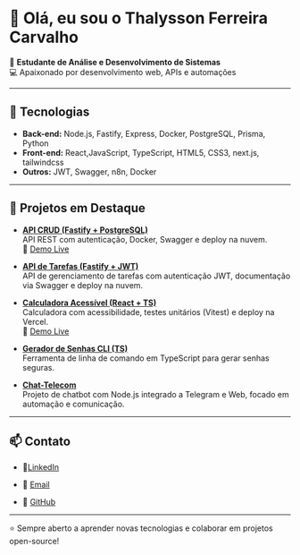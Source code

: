 # 👋 Olá, eu sou o Thalysson Ferreira Carvalho

🎯 **Estudante de Análise e Desenvolvimento de Sistemas**  
💻 Apaixonado por desenvolvimento web, APIs e automações

---

## 🚀 Tecnologias
- **Back-end:** Node.js, Fastify, Express, Docker, PostgreSQL, Prisma, Python
- **Front-end:** React,JavaScript, TypeScript, HTML5, CSS3, next.js, tailwindcss
- **Outros:** JWT, Swagger, n8n, Docker

---

## 📌 Projetos em Destaque
- [**API CRUD (Fastify + PostgreSQL)**](https://github.com/ThalyssonFerreira/Api-crud)  
  API REST com autenticação, Docker, Swagger e deploy na nuvem.  
  🔗 [Demo Live](https://api-crud-8m6y.onrender.com)

- [**API de Tarefas (Fastify + JWT)**](https://github.com/ThalyssonFerreira/task-api)  
  API de gerenciamento de tarefas com autenticação JWT, documentação via Swagger e deploy na nuvem.  
  

- [**Calculadora Acessível (React + TS)**](https://github.com/ThalyssonFerreira/Calculadora-ts)  
  Calculadora com acessibilidade, testes unitários (Vitest) e deploy na Vercel.  
  🔗 [Demo Live](https://calculadora-ts-olive.vercel.app/)

- [**Gerador de Senhas CLI (TS)**](https://github.com/ThalyssonFerreira/Generate-Password)  
  Ferramenta de linha de comando em TypeScript para gerar senhas seguras.

- [**Chat-Telecom**](https://github.com/ThalyssonFerreira/Chat-telecom)  
  Projeto de chatbot com Node.js integrado a Telegram e Web, focado em automação e comunicação.

---

## 📫 Contato
- 💼[LinkedIn](https://www.linkedin.com/in/thalysson-ferreira-carvalho)

- 📧 [Email](thalyssonf8800@gmail.com)  
- 🐙 [GitHub](https://github.com/ThalyssonFerreira)

---
⭐ Sempre aberto a aprender novas tecnologias e colaborar em projetos open-source!
